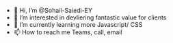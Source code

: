 - 👋 Hi, I’m @Sohail-Saiedi-EY
- 👀 I’m interested in devliering fantastic value for clients
- 🌱 I’m currently learning more Javascript/ CSS
- 📫 How to reach me Teams, call, email

<!---
Sohail-Saiedi-EY/Sohail-Saiedi-EY is a ✨ special ✨ repository because its `README.md` (this file) appears on your GitHub profile.
You can click the Preview link to take a look at your changes.
--->

